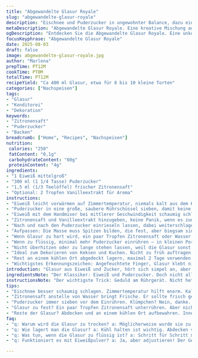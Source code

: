 ```yaml
---
title: "Abgewandelte Glasur Royale"
slug: "abgewandelte-glasur-royale"
description: "Eischnee und Puderzucker in ungewohnter Balance, dazu ein Spritzer Zitronensaft ersetzt das Wasser. Weniger Zucker, mehr Volumen. Feste Spitze, aber nicht trocken. Eiweiß stabilisiert, der Zitronensaft bitzelt und bringt Frische, hält die Glasur beweglich, nicht starr. Nachgiebige Konsistenz, gut für filigrane Dekore, nicht zu dick, auch nicht wässrig. Korrekt gesehen nichts für Allergiker*innen ohne Ei, aber milchfrei, nussfrei und glutenfrei. Handliche Mischung für Glasuren, quasi Grundrezept mit Twist, das durch kleine Anpassungen unterschiedliche Texturen erlaubt."
metaDescription: "Abgewandelte Glasur Royale. Eine kreative Mischung aus Eischnee und Puderzucker. Ideal für feine Dekore und erfreuliche Resultate."
ogDescription: "Entdecken Sie die Abgewandelte Glasur Royale. Eine unkomplizierte Glasur mit frischem Zitronensaft für kreative Tortendekorationen."
focusKeyphrase: "Abgewandelte Glasur Royale"
date: 2025-08-03
draft: false
image: abgewandelte-glasur-royale.jpg
author: "Marlena"
prepTime: PT12M
cookTime: PT0M
totalTime: PT12M
recipeYield: "Ca 400 ml Glasur, etwa für 8 bis 10 kleine Torten"
categories: ["Nachspeisen"]
tags:
- "Glasur"
- "Konditorei"
- "Dekoration"
keywords:
- "Zitronensaft"
- "Puderzucker"
- "Backen"
breadcrumb: ["Home", "Recipes", "Nachspeisen"]
nutrition: 
 calories: "250"
 fatContent: "0,1g"
 carbohydrateContent: "60g"
 proteinContent: "4g"
ingredients:
- "1 Eiweiß mittelgroß"
- "300 ml (1 1/4 Tasse) Puderzucker"
- "1,5 ml (1/3 Teelöffel) frischer Zitronensaft"
- "Optional: 2 Tropfen Vanilleextrakt für Aroma"
instructions:
- "Eiweiß leicht vorwärmen auf Zimmertemperatur, niemals kalt aus dem Kühlschrank. So schäumt es besser."
- "Puderzucker in eine große, saubere Rührschüssel sieben, damit keine Klümpchen entstehen."
- "Eiweiß mit dem Handmixer bei mittlerer Geschwindigkeit schaumig schlagen, bis es anfängt, weiß zu werden, circa 30 Sekunden."
- "Zitronensaft und Vanilleextrakt hinzugeben, keine Panik, wenn es zunächst flüssig wirkt. Weiter schlagen."
- "Nach und nach den Puderzucker einrieseln lassen, dabei weiterschlagen, etwa 7 bis 8 Minuten. Nicht zu schnell, sonst rieselt Zucker nicht richtig ein."
- "Aufpassen: Die Masse muss Spitzen bilden, die fest, aber biegsam sind, sogenannte weiche Spitzen. Beim Hochziehen der Schneebesen schlägt die Spitze leicht um."
- "Wenn Glasur zu hart wird, ein paar Tropfen Zitronensaft oder Wasser unterrühren, aber nicht zu viel. Sonst wird es zu flüssig."
- "Wenn zu flüssig, minimal mehr Puderzucker einrühren – in kleinen Portionen, sonst wird es klumpig."
- "Nicht überhitzen oder zu lange stehen lassen, weil die Glasur sonst runzelt beim Trocknen."
- "Ideal zum Dekorieren von Keksen und Kuchen. Nicht zu früh auftragen, sonst löst sich die Glasur wieder."
- "Rest an einem kühlen Ort abgedeckt lagern, maximal 2 Tage verwenden."
- "Wichtigstes Erkennungszeichen: Angefeuchtete Finger, Glasur klebt nicht, aber ist leicht formbar."
introduction: "Glasur aus Eiweiß und Zucker, hört sich simpel an, aber gerade da, wo viele denken: einfach ein bisschen mixen - fängt der Ärger an. Trocken, rissig, oder so weich, dass alles verläuft. Meine Versuche zeigten, dass die Details entscheiden. Temperatur, Zutatenqualität, Zeit beim Schlagen. Zitronensaft statt Wasser? Ja, bringt besser Balance und Haltbarkeit. Weniger Zucker als üblich, so bleibt die Struktur geschmeidig. Daran erst mal gewöhnen. Schweißperlen auf der Stirn, wenn die Spitzen nicht sitzen, aber beim nächsten Versuch fast schon Routine. Nicht nur fürs Auge - auch der Geruch gibt erste Hinweise: frisch, nicht süßlich klebrig. Glasur, die beim Berühren leicht, aber mit Widerstand nachgibt. Eine Kunst, die man fühlt, sieht und riecht."
ingredientsNote: "Der Klassiker: Eiweiß und Puderzucker. Doch nicht alles Eiweiß ist gleich. Frisch, sauber, frei von Fett und sonstigen Rückständen. Unbedingt Zimmertemperatur, Kälteschocks führen zu instabiler Masse. Beim Zucker lieber Puderzucker nehmen, nicht extra fein, sonst Klumpenbildung. Ideal ist ein Zucker, der etwas Stärke enthält, erleichtert das Aufschlagen. Zitronensaft statt Wasser bewahrt die Glasur vor dem Austrocknen und aktiviert die Eiweiße. Sollte frisch gepresst sein, keine Fertigware, damit die Säure stimmt. Vanille kein Muss, aber ein Hauch rundet die Geschmacksebene etwas ab. Alle Zutaten gut abwiegen, nach Gefühl endet oft in katastrophalem Kitzel am Schneebesen und klumpigen Resultaten. Wer keine frischen Eier nimmt, sollte Eiweißpulver als Alternative in Betracht ziehen, wirkt aber anders, weniger natürlich."
instructionsNote: "Der wichtigste Trick: Geduld am Rührgerät. Nicht hetzen. Zunächst das Eiweiß nur kurz anschlagen, bis es schaumig ist, das erhöht Volumen und erleichtert das Einrühren von Zucker. Der Zucker nicht zu rasch in die Schüssel, sonst sackt der Schaum zusammen, Glasur wird zäh. Zitronensaft setzt die perfekte Balance zwischen Stabilität und Geschmeidigkeit, ohne ihn wird das Ergebnis oft zu hart. Beim Aufschlagen auf die Konsistenz achten – nicht alles ist messbar in Minuten. Weiche Spitzen erkennt man, wenn man den Schneebesen aus der Glasur zieht und die Spitze leicht umkippt. Gar nicht erst zu trocken schlagen, sonst bröselig. Sollte die Glasur während des Arbeitens zu fest wirken, mit minimalem Zitronensaft korrigieren, nicht mit Wasser, sonst gerinnt sie schneller."
tips:
- "Eischnee besser schaumig schlagen. Zimmertemperatur hilft enorm. Kaltes Eiweiß bringt Schwierigkeiten. Es wird nicht stabil. Messen Sie die Zeit!"
- "Zitronensaft anstelle von Wasser bringt Frische. Er sollte frisch gepresst sein. Auf die Menge achten. Weniger ist mehr. Zu viel macht flüssig."
- "Puderzucker immer sieben vor dem Einrühren. Klümpchen? Nein, danke. Das bewahrt die feine Konsistenz. Verwende lieber Puderzucker, der Stärke enthält."
- "Glasur zu fest? Ein paar Tropfen Zitronensaft unterrühren. Aber nicht übertreiben! Zu flüssig? Dann nach und nach mehr Puderzucker einrühren. Klumpen vermeiden."
- "Reste der Glasur? Abdecken und an einem kühlen Ort aufbewahren. Innerhalb von 2 Tagen verwenden. So bleibt sie frisch. Und kein Hautaufbau."
faq:
- "q: Warum wird die Glasur zu trocken? a: Möglicherweise wurde sie zu lange geschlagen. Passt auf die Konsistenz auf. Zu feste Spitzen sind nicht ideal. Etwas Zitronensaft hilft."
- "q: Wie lagert man die Glasur? a: Kühl halten ist wichtig. Abdecken vermeiden. Sie wird sonst fest. Ersatzbehälter nutzen. Zuwarten und rechtzeitig verwenden."
- "q: Was tun, wenn die Glasur zu flüssig ist? a: Schritt für Schritt mehr Puderzucker einrühren. Klumpenbildung vermeiden. Langsame Anpassung ist der Schlüssel."
- "q: Funktioniert es mit Eiweißpulver? a: Ja, aber adjustieren! Der Geschmack ist nicht ganz gleich. Es benötigt etwas mehr Zitronensaft. Geduld ist gefragt."

---
```

